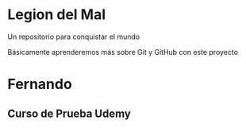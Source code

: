 # Legion del Mal

Un repositorio para conquistar el mundo

Básicamente aprenderemos más sobre Git y GitHub con este proyecto

# Fernando

## Curso de Prueba Udemy

